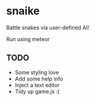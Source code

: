 # snaike

Battle snakes via user-defined AI!

Run using meteor


## TODO

- Some styling love
- Add some help info
- Inject a text editor
- Tidy up game.js :(
